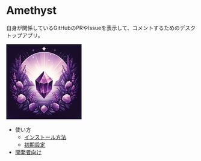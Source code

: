 # Amethyst

自身が関係しているGitHubのPRやIssueを表示して、コメントするためのデスクトップアプリ。

![application icon](img/icon_200.png)

- 使い方
	- [インストール方法](detail/install.html)
	- [初期設定](detail/setup.html)
- [開発者向け](detail/developer.html)
